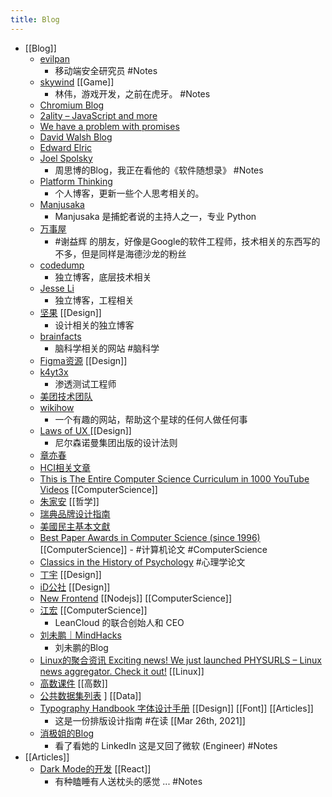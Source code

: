 ```yaml
---
title: Blog
---
```


- [[Blog]]
	- [evilpan](https://evilpan.com/)
		- 移动端安全研究员 #Notes
	- [skywind](http://www.skywind.me/blog/)  [[Game]]
		- 林伟，游戏开发，之前在虎牙。 #Notes
	- [Chromium Blog](https://blog.chromium.org/)
	- [2ality – JavaScript and more](https://2ality.com/)
	- [We have a problem with promises](https://pouchdb.com/2015/05/18/we-have-a-problem-with-promises.html)
	- [David Walsh Blog ](https://davidwalsh.name/)
	- [Edward Elric](https://edward40.com/)
	- [Joel Spolsky](https://www.joelonsoftware.com/)
		- 周思博的Blog，我正在看他的《软件随想录》 #Notes
	- [Platform Thinking](https://pt.plus/)
		- 个人博客，更新一些个人思考相关的。
	- [Manjusaka](https://manjusaka.itscoder.com/)
		- Manjusaka 是捕蛇者说的主持人之一，专业 Python
	- [万事屋](https://tcya.xyz/)
		- #谢益辉 的朋友，好像是Google的软件工程师，技术相关的东西写的不多，但是同样是海德沙龙的粉丝
	- [codedump](https://www.codedump.info/)
		- 独立博客，底层技术相关
	- [Jesse Li](https://blog.jse.li/)
		- 独立博客，工程相关
	- [坚果](https://pandaqr.github.io/) [[Design]]
		- 设计相关的独立博客
	- [brainfacts](https://www.brainfacts.org/)
		- 脑科学相关的网站 #脑科学
	- [Figma资源](https://figma.cool/) [[Design]]
	- [k4yt3x](https://k4yt3x.com/about/)
		- 渗透测试工程师
	- [美团技术团队](https://tech.meituan.com/)
	- [wikihow](https://zh.wikihow.com/%E9%A6%96%E9%A1%B5)
		- 一个有趣的网站，帮助这个星球的任何人做任何事
	- [Laws of UX ](https://lawsofux.com/) [[Design]]
		- 尼尔森诺曼集团出版的设计法则
	- [章亦春](https://blog.openresty.com.cn/cn/authors/%E7%AB%A0%E4%BA%A6%E6%98%A5/)
	- [HCI相关文章](https://www.douban.com/group/topic/121060767/?dt_dapp=1)
	- [This is The Entire Computer Science Curriculum in 1000 YouTube Videos](https://laconicml.com/computer-science-curriculum-youtube-videos/) [[ComputerScience]]
	- [朱家安](https://intersection.tw/%E6%88%91%E6%BC%B8%E6%BC%B8%E4%B8%8D%E4%BF%A1%E4%BB%BB-ux-%E7%9A%84%E5%8E%9F%E5%9B%A0-c9ea15dd2ca7) [[哲学]]
	- [瑞典品牌设计指南](https://identity.sweden.se/en)
	- [美國民主基本文獻](https://web-archive-2017.ait.org.tw/infousa/zhtw/PUBS/BasicReadings/demo.htm)
	- [Best Paper Awards in Computer Science (since 1996)](https://jeffhuang.com/best_paper_awards/) [[ComputerScience]]
	  		- #计算机论文 #ComputerScience
	- [Classics in the History of Psychology](http://psychclassics.yorku.ca/topic.htm#cognition)  #心理学论文
	- [丁宇](https://dingyu.me/blog/) [[Design]]
	- [iD公社](http://www.hi-id.com/) [[Design]]
	- [New Frontend](https://nextfe.com/) [[Nodejs]] [[ComputerScience]]
	- [江宏](https://1byte.io/) [[ComputerScience]]
		- LeanCloud 的联合创始人和 CEO
	- [刘未鹏｜MindHacks](http://mindhacks.cn/)
		- 刘未鹏的Blog
	- [Linux的聚合资讯 Exciting news! We just launched PHYSURLS – Linux news aggregator. Check it out!](https://devurls.com/) [[Linux]]
	- [高数课件](http://www.drhuang.com/chinese/science/mathematics/ppt/) [[高数]]
	- [公共数据集列表](https://www.freecodecamp.org/news/https-medium-freecodecamp-org-best-free-open-data-sources-anyone-can-use-a65b514b0f2d/) ] [[Data]]
	- [Typography Handbook 字体设计手册](https://typographyhandbook.com/#introduction) [[Design]] [[Font]]  [[Articles]]
		- 这是一份排版设计指南 #在读 [[Mar 26th, 2021]]
	- [消极姐的Blog](https://www.xiaoji-chen.com/)
		- 看了看她的 LinkedIn 这是又回了微软 (Engineer) #Notes
- [[Articles]]
	- [Dark Mode的开发](https://edward40.com/a-guide-to-building-a-personal-website-with-gatsby)  [[React]]
		- 有种瞌睡有人送枕头的感觉 ...  #Notes